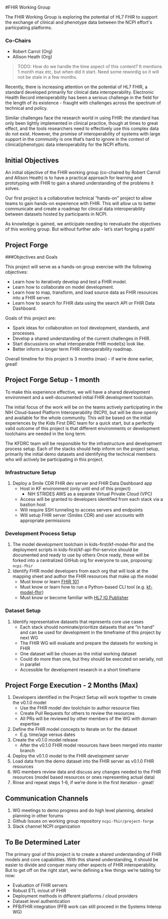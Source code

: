 

#FHIR Working Group

<hero small>The FHIR Working Group is exploring the potential of HL7 FHIR to support the exchange of clinical and phenotype data between the NCPI effort's particpating platforms.</hero> 

### Co-Chairs
- Robert Carrol (Org)
- Allison Heath (Org)

> TODO: How do we handle the time aspect of this content? It mentions 1 month max etc, but when did it start. Need some rewordig so it will not be stale in a few months.

Recently, there is increasing attention on the potential of HL7 FHIR, a standard developed primarily for clinical data interoperability. Electronic Health Record interoperability has been a serious challenge in the field for the length of its existence - fraught with challenges across the spectrum of technical and policy.
 
 Similar challenges face the research world in using FHIR: the standard has only been lightly implemented in clinical practice, though at times to great effect, and the tools researchers need to effectively use this complex data do not exist. However, the promise of interoperability of systems with large support in the community is one that’s hard to ignore in the context of clinical/phenotypic data interoperability for the NCPI efforts. 

## Initial Objectives
An initial objective of the FHIR working group (co-chaired by Robert Carroll and Allison Heath) is to have a practical approach for learning and prototyping with FHIR to gain a shared understanding of the problems it solves.
 
 Our first project is a collaborative technical “hands-on” project to allow teams to gain hands-on experience with FHIR. This will allow us to better communicate and create a roadmap for clinical data interoperability between datasets hosted by participants in NCPI. 
 
 As knowledge is gained, we anticipate needing to reevaluate the objectives of this working group. But without further ado - let’s start forging a path!

## Project Forge

###Objectives and Goals

This project will serve as a hands-on group exercise with the following objectives:

* Learn how to iteratively develop and test a FHIR model.
* Learn how to collaborate on model development.
* Learn how to map, transform, and load source data as FHIR resources into a FHIR server.
* Learn how to search for FHIR data using the search API or FHIR Data Dashboard.


Goals of this project are:
* Spark ideas for collaboration on tool development, standards, and processes.
* Develop a shared understanding of the current challenges in FHIR.
* Start discussions on what interoperable FHIR model(s) look like.
* Better inform a longer term FHIR interoperability roadmap.

Overall timeline for this project is 3 months (max) - if we’re done earlier, great!

## Project Forge Setup - 1 month
To make this experience effective, we will have a shared development environment and a well-documented initial FHIR development toolchain.
 
 The initial focus of the work will be on the teams actively participating in the NIH Cloud-based Platform Interoperability (NCPI), but will be done openly and available for the whole community. This will be based on the initial experiences by the Kids First DRC team for a quick start, but a perfectly valid outcome of this project is that different environments or development toolchains are needed in the long term.
 
 The KFDRC team will be responsible for the infrastructure and development process setup. Each of the stacks should help inform on the project setup, primarily the initial demo datasets and identifying the technical members who will actively be participating in this project. 

### Infrastructure Setup
1. Deploy a Smile CDR FHIR dev server and FHIR Data Dashboard app
    * Host in KF environment (only until end of this project)
        * NIH STRIDES AWS as a separate Virtual Private Cloud (VPC)
    * Access will be granted to developers identified from each stack via a bastion host
    * Will require SSH tunneling to access servers and endpoints
    * Will setup FHIR server (Smiles CDR) and user accounts with appropriate permissions

### Development Process Setup
1. The model development toolchain in kids-first/kf-model-fhir and the deployment scripts in kids-first/kf-api-fhir-service should be documented and ready to use by others
Once ready, these will be forked into a centralized GitHub org for everyone to use, proposing: `ncpi-fhir`
1. Identify FHIR model developers from each org that will look at the mapping sheet and author the FHIR resources that make up the model
    * Must know or learn [FHIR 101](https://github.com/ncpi-fhir/fhir-101)
    * Must know or learn how to run a Python-based CLI tool (e.g. [kf-model-fhir](https://github.com/kids-first/kf-model-fhir))
    * Must know or become familiar with [HL7 IG Publisher](https://confluence.hl7.org/display/FHIR/IG+Publisher+Documentation)

### Dataset Setup 
1. Identify representative datasets that represents core use cases
    * Each stack should nominate/prioritize datasets that are “in hand” and can be used for development in the timeframe of this project by next WG
    * The FHIR WG will evaluate and prepare the datasets for working in FHIR
    * One dataset will be chosen as the initial working dataset
    * Could do more than one, but they should be executed on serially, not in parallel
    * Accessible for development research in a short timeframe

## Project Forge Execution - 2 Months (Max)
1.  Developers identified in the Project Setup will work together to create the v0.1.0 model
    * Use the FHIR model dev toolchain to author resource files
    * Create Pull Requests for others to review the resources
    * All PRs will be reviewed by other members of the WG with domain expertise
1. Define the FHIR model concepts to iterate on for the dataset
    * E.g. time/age versus dates
1. Create the v0.1.0 model release
    * After the v0.1.0 FHIR model resources have been merged into master branch
1. Deploy the v0.1.0 model to the FHIR development server
1. Load data from the demo dataset into the FHIR server as v0.1.0 FHIR resources
1. WG members review data and discuss any changes needed to the FHIR resources (model based resources or ones representing actual data)
1. Rinse and repeat steps 1-6, if we’re done in the first iteration - great!

## Communication Channels
1. WG meetings to demo progress and do high level planning, detailed planning in other forums
1. Github Issues on working group repository `ncpi-fhir/project-forge`
1. Slack channel NCPI organization

## To Be Determined Later
The primary goal of this project is to create a shared understanding of FHIR models and core capabilities. With this shared understanding, it should be easier to divide and conquer many other aspects of FHIR interoperability. But to get off on the right start, we’re defining a few things we’re tabling for now:

* Evaluation of FHIR servers
* Robust ETL in/out of FHIR 
* Deployment methods in different platforms / cloud providers
* Dataset level authentication
* PFB/FHIR integration (PFB work can still proceed in the Systems Interop WG)
